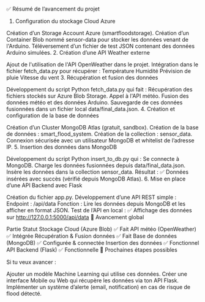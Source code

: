 ✅ Résumé de l’avancement du projet

1. Configuration du stockage Cloud Azure

Création d’un Storage Account Azure (smartfloodstorage).
Création d’un Container Blob nommé sensor-data pour stocker les données venant de l'Arduino.
Téléversement d’un fichier de test JSON contenant des données Arduino simulées.
2. Création d’une API Weather externe

Ajout de l'utilisation de l'API OpenWeather dans le projet.
Intégration dans le fichier fetch_data.py pour récupérer :
Température
Humidité
Prévision de pluie
Vitesse du vent
3. Récupération et fusion des données

Développement du script Python fetch_data.py qui fait :
Récupération des fichiers stockés sur Azure Blob Storage.
Appel à l'API météo.
Fusion des données météo et des données Arduino.
Sauvegarde de ces données fusionnées dans un fichier local data/final_data.json.
4. Création et configuration de la base de données

Création d’un Cluster MongoDB Atlas (gratuit, sandbox).
Création de la base de données : smart_flood_system.
Création de la collection : sensor_data.
Connexion sécurisée avec un utilisateur MongoDB et whitelist de l’adresse IP.
5. Insertion des données dans MongoDB

Développement du script Python insert_to_db.py qui :
Se connecte à MongoDB.
Charge les données fusionnées depuis data/final_data.json.
Insère les données dans la collection sensor_data.
Résultat : ✅ Données insérées avec succès (vérifié depuis MongoDB Atlas).
6. Mise en place d’une API Backend avec Flask

Création du fichier app.py.
Développement d’une API REST simple :
Endpoint : /api/data
Fonction : Lire les données depuis MongoDB et les afficher en format JSON.
Test de l’API en local : ✅ Affichage des données sur http://127.0.0.1:5000/api/data
🚀 Avancement global

Partie	Statut
Stockage Cloud (Azure Blob)	✅ Fait
API météo (OpenWeather)	✅ Intégrée
Récupération & Fusion données	✅ Fait
Base de données (MongoDB)	✅ Configurée & connectée
Insertion des données	✅ Fonctionnel
API Backend (Flask)	✅ Fonctionnelle
🎯 Prochaines étapes possibles

Si tu veux avancer :

Ajouter un modèle Machine Learning qui utilise ces données.
Créer une interface Mobile ou Web qui récupère les données via ton API Flask.
Implémenter un système d’alerte (email, notification) en cas de risque de flood détecté.
